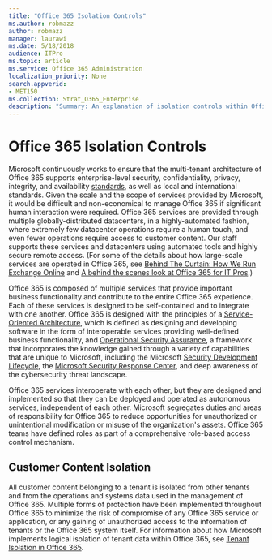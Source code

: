 ```yaml
---
title: "Office 365 Isolation Controls"
ms.author: robmazz
author: robmazz
manager: laurawi
ms.date: 5/18/2018
audience: ITPro
ms.topic: article
ms.service: Office 365 Administration
localization_priority: None
search.appverid:
- MET150
ms.collection: Strat_O365_Enterprise
description: "Summary: An explanation of isolation controls within Office 365."
---
```


# Office 365 Isolation Controls 

Microsoft continuously works to ensure that the multi-tenant architecture of Office 365 supports enterprise-level security, confidentiality, privacy, integrity, and availability [standards](https://www.microsoft.com/en-us/TrustCenter/Compliance?service=Office#Icons), as well as local and international standards. Given the scale and the scope of services provided by Microsoft, it would be difficult and non-economical to manage Office 365 if significant human interaction were required. Office 365 services are provided through multiple globally-distributed datacenters, in a highly-automated fashion, where extremely few datacenter operations require a human touch, and even fewer operations require access to customer content. Our staff supports these services and datacenters using automated tools and highly secure remote access. (For some of the details about how large-scale services are operated in Office 365, see [Behind The Curtain: How We Run Exchange Online](http://engineering.microsoft.com/2015/10/29/running-exchange-online/) and [A behind the scenes look at Office 365 for IT Pros](https://channel9.msdn.com/Events/SharePoint-Conference/2014/SPC202).)

Office 365 is composed of multiple services that provide important business functionality and contribute to the entire Office 365 experience. Each of these services is designed to be self-contained and to integrate with one another. Office 365 is designed with the principles of a [Service-Oriented Architecture](https://msdn.microsoft.com/en-us/library/aa480021.aspx), which is defined as designing and developing software in the form of interoperable services providing well-defined business functionality, and [Operational Security Assurance](http://www.microsoft.com/en-us/download/details.aspx?id=40872), a framework that incorporates the knowledge gained through a variety of capabilities that are unique to Microsoft, including the Microsoft [Security Development Lifecycle](https://www.microsoft.com/en-us/sdl/default.aspx), the [Microsoft Security Response Center](https://technet.microsoft.com/en-us/library/dn440717.aspx), and deep awareness of the cybersecurity threat landscape.

Office 365 services interoperate with each other, but they are designed and implemented so that they can be deployed and operated as autonomous services, independent of each other. Microsoft segregates duties and areas of responsibility for Office 365 to reduce opportunities for unauthorized or unintentional modification or misuse of the organization's assets. Office 365 teams have defined roles as part of a comprehensive role-based access control mechanism.

## Customer Content Isolation
All customer content belonging to a tenant is isolated from other tenants and from the operations and systems data used in the management of Office 365. Multiple forms of protection have been implemented throughout Office 365 to minimize the risk of compromise of any Office 365 service or application, or any gaining of unauthorized access to the information of tenants or the Office 365 system itself. For information about how Microsoft implements logical isolation of tenant data within Office 365, see [Tenant Isolation in Office 365](http://aka.ms/Office365TI).
